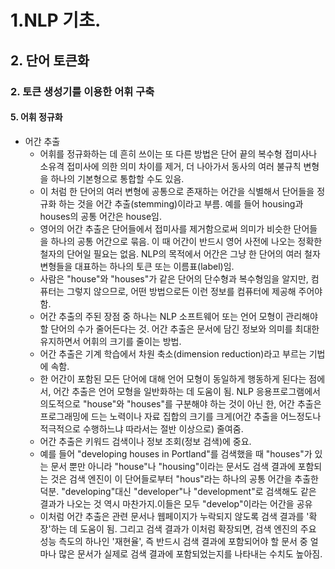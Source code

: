 # 1.NLP 기초.
## 2. 단어 토큰화
### 2. 토큰 생성기를 이용한 어휘 구축
#### 5. 어휘 정규화
- 어간 추출
  - 어휘를 정규화하는 데 흔히 쓰이는 또 다른 방법은 단어 끝의 복수형 접미사나 소유격 접미사에 의한 의미 차이를 제거, 더 나아가서 동사의 여러 불규칙 변형을 하나의 기본형으로 통합할 수도 있음.
  - 이 처럼 한 단어의 여러 변형에 공통으로 존재하는 어간을 식별해서 단어들을 정규화 하는 것을 어간 추출(stemming)이라고 부름. 예를 들어 housing과  houses의 공통 어간은 house임.
  - 영어의 어간 추출은 단어들에서 접미사를 제거함으로써 의미가 비슷한 단어들을 하나의 공통 어간으로 묶음. 이 때 어간이 반드시 영어 사전에 나오는 정확한 철자의 단어일 필요는 없음. NLP의 목적에서 어간은 그냥 한 단어의 여러 철자 변형들을 대표하는 하나의 토큰 또는 이름표(label)임.
  - 사람은 "house"와 "houses"가 같은 단어의 단수형과 복수형임을 알지만, 컴퓨터는 그렇지 않으므로, 어떤 방법으로든 이런 정보를 컴퓨터에 제공해 주어야 함.
  - 어간 추출의 주된 장점 중 하나는 NLP 소프트웨어 또는 언어 모형이 관리해야 할 단어의 수가 줄어든다는 것. 어간 추출은 문서에 담긴 정보와 의미를 최대한 유지하면서 어휘의 크기를 줄이는 방법.
  - 어간 추출은 기계 학습에서 차원 축소(dimension reduction)라고 부르는 기법에 속함.
  - 한 어간이 포함된 모든 단어에 대해 언어 모형이 동일하게 행동하게 된다는 점에서, 어간 추출은 언어 모형을 일반화하는  데 도움이 됨. NLP 응용프로그램에서 의도적으로 "house"와 "houses"를 구분해야 하는 것이 아닌 한, 어간 추출은 프로그래밍에 드는 노력이나 자료 집합의 크기를 크게(어간 추출을 어느정도나 적극적으로 수행하느냐 따라서는 절반 이상으로) 줄여줌.
  - 어간 추출은 키워드 검색이나 정보 조회(정보 검색)에 중요.
  -  예를 들어 "developing houses in Portland"를 검색했을 때 "houses"가 있는 문서 뿐만 아니라 "house"나 "housing"이라는 문서도 검색 결과에 포함되는 것은 검색 엔진이 이 단어들로부터 "hous"라는 하나의 공통 어간을 추출한 덕분. "developing"대신 "developer"나 "development"로 검색해도 같은 결과가 나오는 것 역시 마찬가지.이들은 모두 "develop"이라는 어간을 공유
  -  이처럼 어간 추출은 관련 문서나 웹페이지가 누락되지 않도록 검색 결과를 '확장'하는 데 도움이 됨. 그리고 검색 결과가 이처럼 확장되면, 검색 엔진의 주요 성능 측도의 하나인 '재현율', 즉 반드시 검색 결과에 포함되어야 할 문서 중 얼마나 많은 문서가 실제로 검색 결과에 포함되었는지를 나타내는 수치도 높아짐.